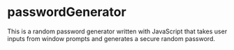 # passwordGenerator

This is a random password generator written with JavaScript that takes user inputs from window prompts and generates a secure random password.
